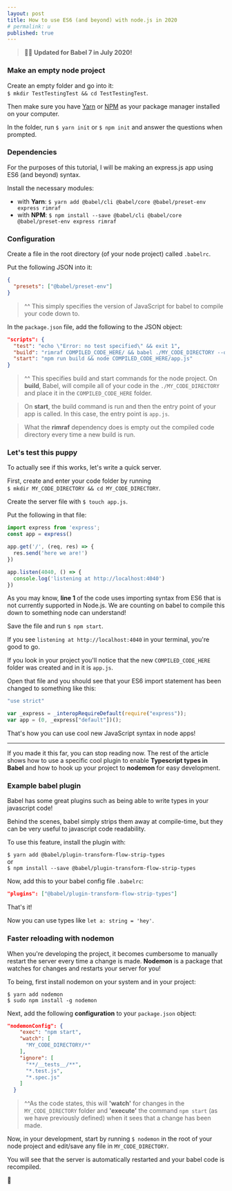 ```yaml
---
layout: post
title: How to use ES6 (and beyond) with node.js in 2020
# permalink: u
published: true
---
```


> 🏄‍♂️ **Updated for Babel 7 in July 2020!**

### Make an empty node project

Create an empty folder and go into it:  
`$ mkdir TestTestingTest && cd TestTestingTest`.

Then make sure you have [Yarn](https://yarnpkg.com/) or [NPM](https://www.npmjs.com/) as your package manager installed on your computer.

In the folder, run `$ yarn init` or `$ npm init` and answer the questions when prompted. 

### Dependencies

For the purposes of this tutorial, I will be making an express.js app using ES6 (and beyond) syntax.

Install the necessary modules:

- with **Yarn**: `$ yarn add @babel/cli @babel/core @babel/preset-env express rimraf`
- with **NPM**: `$ npm install --save @babel/cli @babel/core @babel/preset-env express rimraf`

### Configuration

Create a file in the root directory (of your node project) called `.babelrc`.

Put the following JSON into it:
```json
{
  "presets": ["@babel/preset-env"]
}
```

>^^ This simply specifies the version of JavaScript for babel to compile your code down to.

In the `package.json` file, add the following to the JSON object:

```json
"scripts": {
  "test": "echo \"Error: no test specified\" && exit 1",
  "build": "rimraf COMPILED_CODE_HERE/ && babel ./MY_CODE_DIRECTORY --out-dir COMPILED_CODE_HERE/ --ignore ./node_modules,./.babelrc,./package.json,./npm-debug.log --copy-files",
  "start": "npm run build && node COMPILED_CODE_HERE/app.js"
}
```

>^^ This specifies build and start commands for the node project. On **build**, Babel, will compile all of your code in the `./MY_CODE_DIRECTORY` and place it in the `COMPILED_CODE_HERE` folder. 

> On **start**, the build command is run and then the entry point of your app is called. In this case, the entry point is `app.js`.

> What the **rimraf** dependency does is empty out the compiled code directory every time a new build is run.

### Let's test this puppy

To actually see if this works, let's write a quick server.

First, create and enter your code folder by running  
`$ mkdir MY_CODE_DIRECTORY && cd MY_CODE_DIRECTORY`.

Create the server file with `$ touch app.js`.

Put the following in that file:
```js
import express from 'express';
const app = express()

app.get('/', (req, res) => {
  res.send('here we are!')
})

app.listen(4040, () => {
  console.log('listening at http://localhost:4040')
})
```

As you may know, **line 1** of the code uses importing syntax from ES6 that is not currently supported in Node.js. We are counting on babel to compile this down to something node can understand!

Save the file and run `$ npm start`.

If you see `listening at http://localhost:4040` in your terminal, you're good to go.

If you look in your project you'll notice that the new `COMPILED_CODE_HERE` folder was created and in it is `app.js`.

Open that file and you should see that your ES6 import statement has been changed to something like this:
```js
"use strict"

var _express = _interopRequireDefault(require("express"));
var app = (0, _express["default"])();
```

That's how you can use cool new JavaScript syntax in node apps!

---

If you made it this far, you can stop reading now. The rest of the article shows how to use a specific cool plugin to enable **Typescript types in Babel** and how to hook up your project to **nodemon** for easy development.

### Example babel plugin

Babel has some great plugins such as being able to write types in your javascript code!

Behind the scenes, babel simply strips them away at compile-time, but they can be very useful to javascript code readability. 

To use this feature, install the plugin with:

`$ yarn add @babel/plugin-transform-flow-strip-types`  
or  
`$ npm install --save @babel/plugin-transform-flow-strip-types`

Now, add this to your babel config file `.babelrc`:
```json
"plugins": ["@babel/plugin-transform-flow-strip-types"]
```

That's it!

Now you can use types like `let a: string = 'hey'`.

### Faster reloading with nodemon

When you're developing the project, it becomes cumbersome to manually restart the server every time a change is made. **Nodemon** is a package that watches for changes and restarts your server for you!

To being, first install nodemon on your system and in your project:
```shell
$ yarn add nodemon
$ sudo npm install -g nodemon
```

Next, add the following **configuration** to your `package.json` object:
```json
"nodemonConfig": {
    "exec": "npm start",
    "watch": [
      "MY_CODE_DIRECTORY/*"
    ],
    "ignore": [
      "**/__tests__/**",
      "*.test.js",
      "*.spec.js"
    ]
  }
```

> ^^As the code states, this will **'watch'** for changes in the `MY_CODE_DIRECTORY` folder and **'execute'** the command `npm start` (as we have previously defined) when it sees that a change has been made.

Now, in your development, start by running `$ nodemon` in the root of your node project and edit/save any file in `MY_CODE_DIRECTORY`. 

You will see that the server is automatically restarted and your babel code is recompiled.

🎉